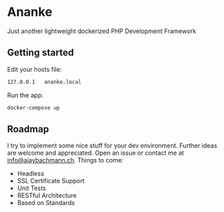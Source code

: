 # Ananke
Just another lightweight dockerized PHP Development Framework

Getting started
---

Edit your hosts file:

```bash
127.0.0.1   ananke.local
```

Run the app:

```bash
docker-compose up
```
Roadmap
---
I try to implement some nice stuff for your dev environment. Further ideas are welcome and appreciated. Open an issue or contact me at info@ajaybachmann.ch. Things to come:

- Headless 
- SSL Certificate Support
- Unit Tests
- RESTful Architecture
- Based on Standards